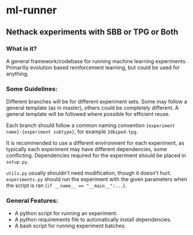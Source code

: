 # ml-runner

## Nethack experiments with SBB or TPG or Both

### What is it?
A general framework/codebase for running machine learning experiments. 
Primarilly evolution based reinforcement learning, but could be used for anything.

### Some Guidelines:

Different branches will be for different experiment sets. 
Some may follow a general template (as in master), others could be completely different. 
A general template will be followed where possible for efficient reuse.

Each branch should follow a common naming convention `{experiment name}-{experiment subtype}`, for example `2dbiped-tpg`.

It is recommended to use a different environment for each experiment, as typically each experiment may have different dependencies, some conflicting.
Dependencies required for the experiment should be placed in `setup.py`.

`utils.py` usually shouldn't need modification, though it doesn't hurt.
`experiments.py` should run the experiment with the given parameters when the script is ran (`if __name__ == "__main__":...`).

### General Features:
- A python script for running an experiment.
- A python requirements file to automatically install dependencies.
- A bash script for running experiment batches.